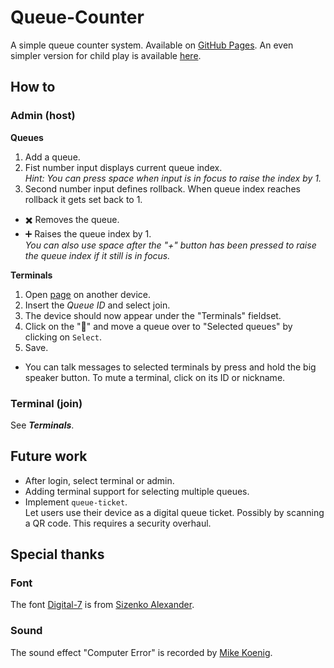 # Queue-Counter
A simple queue counter system. Available on [GitHub Pages](https://chrisacrobat.github.io/Queue-Counter/). An even simpler version for child play is available [here](https://chrisacrobat.github.io/Queue-Counter/original.html).

## How to
### Admin (host)
**Queues**
1. Add a queue.
2. Fist number input displays current queue index.<br>_Hint: You can press space when input is in focus to raise the index by 1._
3. Second number input defines rollback. When queue index reaches rollback it gets set back to 1.
* ✖️ Removes the queue.
* ➕ Raises the queue index by 1.<br>_You can also use space after the "+" button has been pressed to raise the queue index if it still is in focus._

**Terminals**
1. Open [page](https://chrisacrobat.github.io/Queue-Counter/) on another device.
2. Insert the _Queue ID_ and select join.
3. The device should now appear under the "Terminals" fieldset.
4. Click on the "🔧" and move a queue over to "Selected queues" by clicking on `Select`.
5. Save.
* You can talk messages to selected terminals by press and hold the big speaker button. To mute a terminal, click on its ID or nickname.
### Terminal (join)
See _**Terminals**_.

## Future work
- After login, select terminal or admin.
- Adding terminal support for selecting multiple queues.
- Implement `queue-ticket`.<br>Let users use their device as a digital queue ticket. Possibly by scanning a QR code. This requires a security overhaul.

## Special thanks
### Font
The font [Digital-7](https://www.1001fonts.com/digital-7-font.html) is from [Sizenko Alexander](https://github.com/ChrisAcrobat/Queue-Counter/blob/master/digital-7/readme.txt#L70).
### Sound
The sound effect "Computer Error" is recorded by [Mike Koenig](http://soundbible.com/1127-Computer-Error.html).
